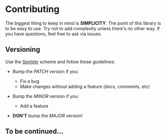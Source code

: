 # Contributing

The biggest thing to keep in mind is **SIMPLICITY**. The point of this library is to be easy to use. Try not to add
complexity unless there's no other way. If you have questions, feel free to ask via issues.

## Versioning

Use the [SemVer](https://semver.org/) scheme and follow these guidelines:

* Bump the *PATCH* version if you:
  - Fix a bug
  - Make changes without adding a feature (docs, comments, etc)

* Bump the *MINOR* version if you:
  - Add a feature

* **DON'T** bump the *MAJOR* version!

## To be continued...
